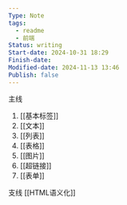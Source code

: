 ```yaml
---
Type: Note
tags:
  - readme
  - 前端
Status: writing
Start-date: 2024-10-31 18:29
Finish-date: 
Modified-date: 2024-11-13 13:46
Publish: false
---
```


主线
1. [[基本标签]]
2. [[文本]]
3. [[列表]]
4. [[表格]]
5. [[图片]]
6. [[超链接]]
7. [[表单]]

支线
[[HTML语义化]]
